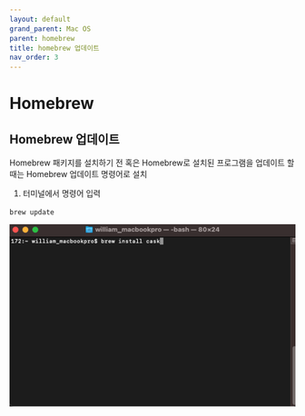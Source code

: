 ```yaml
---
layout: default
grand_parent: Mac OS
parent: homebrew
title: homebrew 업데이트
nav_order: 3
---
```


# Homebrew

## Homebrew 업데이트

Homebrew 패키지를 설치하기 전 혹은 Homebrew로 설치된 프로그램을 업데이트 할 때는 Homebrew 업데이트 명령어로 설치

1. 터미널에서 명령어 입력

`brew update`

![terminal1](../../assets/images/homebrewcask1.png)

